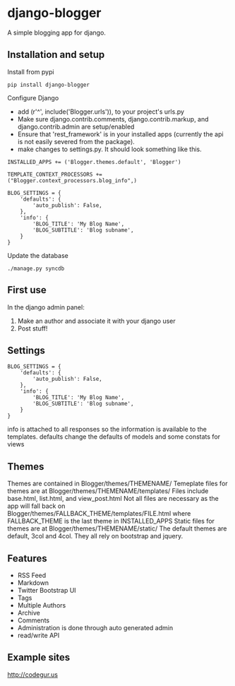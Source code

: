 django-blogger
===============

A simple blogging app for django.

Installation and setup
----------------------
Install from pypi

```
pip install django-blogger
```

Configure Django
* add (r'^', include('Blogger.urls')), to your project's urls.py
* Make sure django.contrib.comments, django.contrib.markup, and django.contrib.admin are setup/enabled
* Ensure that 'rest_framework' is in your installed apps (currently the api is not easily severed from the package). 
* make changes to settings.py.  It should look something like this.


```
INSTALLED_APPS += ('Blogger.themes.default', 'Blogger')

TEMPLATE_CONTEXT_PROCESSORS += ("Blogger.context_processors.blog_info",)

BLOG_SETTINGS = {
    'defaults': {
        'auto_publish': False,
    },
    'info': {
        'BLOG_TITLE': 'My Blog Name',
        'BLOG_SUBTITLE': 'Blog subname',
    } 
}
```

Update the database
```
./manage.py syncdb
```

First use
---------
In the django admin panel:

1. Make an author and associate it with your django user
2. Post stuff!


Settings
--------
```
BLOG_SETTINGS = {
    'defaults': {
        'auto_publish': False,
    },
    'info': {
        'BLOG_TITLE': 'My Blog Name',
        'BLOG_SUBTITLE': 'Blog subname',
    } 
}
```

info is attached to all responses so the information is available to the templates.
defaults change the defaults of models and some constats for views

Themes
------
Themes are contained in Blogger/themes/THEMENAME/
Temeplate files for themes are at Blogger/themes/THEMENAME/templates/
Files include base.html, list.html, and view_post.html
Not all files are necessary as the app will fall back on Blogger/themes/FALLBACK_THEME/templates/FILE.html where FALLBACK_THEME is the last theme in INSTALLED_APPS
Static files for themes are at Blogger/themes/THEMENAME/static/
The default themes are default, 3col and 4col.  They all rely on bootstrap and jquery.


Features
--------

* RSS Feed 
* Markdown 
* Twitter Bootstrap UI
* Tags 
* Multiple Authors
* Archive 
* Comments
* Administration is done through auto generated admin
* read/write API

Example sites
-------------
http://codegur.us 
